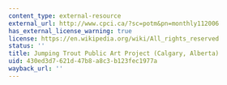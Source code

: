 ```yaml
---
content_type: external-resource
external_url: http://www.cpci.ca/?sc=potm&pn=monthly112006
has_external_license_warning: true
license: https://en.wikipedia.org/wiki/All_rights_reserved
status: ''
title: Jumping Trout Public Art Project (Calgary, Alberta)
uid: 430ed3d7-621d-47b8-a8c3-b123fec1977a
wayback_url: ''
---
```

